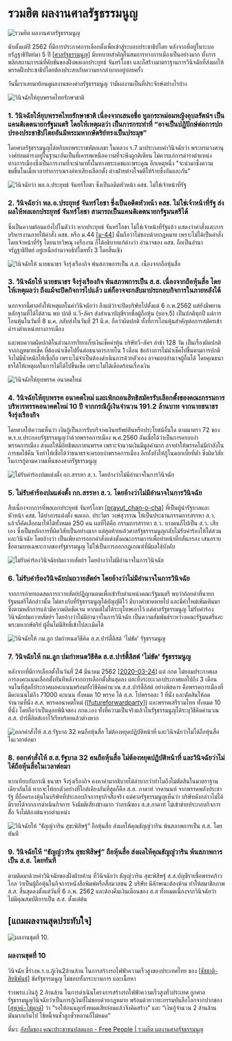 # รวมฮิต ผลงานศาลรัฐธรรมนูญ

![รวมฮิต ผลงานศาลรัฐธรรมนูญ](https://scontent.fbkk13-2.fna.fbcdn.net/v/t1.0-9/122926839_148944620251862_3585741382621648802_o.jpg?_nc_cat=1&ccb=2&_nc_sid=0debeb&_nc_eui2=AeHX0s0RwoU4MnP_y8JzFArAyo7KPW_L0JPKjso9b8vQk5gfBgWMbfJlfYySxw4lO_w-E5fwXfvyBgIdHtS7iqT0&_nc_ohc=6nK7EBxojI4AX-k4i0F&_nc_ht=scontent.fbkk13-2.fna&oh=ec5ec6a920d53a36e001d4b434dc9ca6&oe=5FC2CD36)

นับตั้งแต่ปี 2562 ที่มีการประกาศการเลือกตั้งเพื่อเข้าสู่ระบอบประชาธิปไตย หลังจากที่อยู่ในระบอบรัฏฐาธิปัตย์มา 5 ปี [[ศาลรัฐธรรมนูญ]] มีบทบาทสำคัญในสมการทางการเมืองเป็นอย่างมาก ทั้งการพลิกสถานการณ์ที่คับขันของฝั่งพลเอกประยุทธ์ จันทร์โอชา และก็สร้างมาตราฐานการวินิจฉัยที่ส่งผลให้พรรคฝั่งประชาธิปไตยต้องประสบกับความยากลำบากอยู่บ่อยครั้ง

วันนี้เราเลยมาย้อนดูผลงานของศาลรัฐธรรมนูญ ว่ามีผลงานเป็นที่ประจักษ์อย่างไรบ้าง

![วินิจฉัยให้ยุบพรรคไทยรักษาชาติ](https://scontent.fbkk13-2.fna.fbcdn.net/v/t1.0-9/122968685_148944660251858_2210173802547203051_o.jpg?_nc_cat=1&ccb=2&_nc_sid=0debeb&_nc_eui2=AeEuTYCGMVQ3G9ImmxB3u4NSky8eXFbtqt6TLx5cVu2q3pk-3g83ifLUZOpn9oIZXYQCisv4f_dVIxlL9zK38N3v&_nc_ohc=8tCMO8Wdc4sAX_j2DEN&_nc_ht=scontent.fbkk13-2.fna&oh=c4b367a8826d1364459046aebc8d2e49&oe=5FC15ED6)

### 1. วินิจฉัยให้ยุบพรรคไทยรักษาชาติ เนื่องจากเสนอชื่อ ทูลกระหม่อมหญิงอุบลรัตน์ฯ เป็นแคนดิเดตนายกรัฐมนตรี โดยให้เหตุผลว่า เป็นการกระทำที่ “อาจเป็นปฏิปักษ์ต่อการปกปรองประชาธิปไตยอันมีพระมหากษัตริย์ทรงเป็นประมุข”

โดยศาลรัฐธรรมนูญได้หยิบยกพระราชหัตถเลขา ในหลวง ร.7 มาประกอบคำวินิจฉัยว่า พระบรมวงศานุวงศ์ย่อมดำรงอยู่ในฐานะอันเป็นที่เคารพเหนือความที่จะพึงถูกติเตียน ไม่ควรแก่การดำรงตำแหน่งทางการเมืองซึ่งเป็นการงานที่จะนำมาทั้งในทางพระเดชและพระคุณ อีกเหตุหนึ่ง "จะนำมาซึ่งความขมขื่นในเมื่อเวลาทำการรณรงค์หาเสียงเลือกตั้ง ต่างฝ่ายต่างโจมตีให้ร้ายซึ่งกันและกัน"

![วินิจฉัยว่า พล.อ.ประยุทธ์ จันทร์โอชา ซึ่งเป็นอดีตหัวหน้า คสช. ไม่ใช่เจ้าหน้าที่รัฐ](https://scontent.fbkk13-2.fna.fbcdn.net/v/t1.0-9/122978551_148944720251852_6965586829367878853_o.jpg?_nc_cat=1&ccb=2&_nc_sid=0debeb&_nc_eui2=AeHeTmFnYI8ZP1p7Rl3360TrvW8kW0KnztC9byRbQqfO0JrjlF9Fim39C556dILgH9qxevyWNv37FJA8Qdwz08mr&_nc_ohc=qrurQc_dAjcAX8J6uKa&_nc_ht=scontent.fbkk13-2.fna&oh=11feb768a9561df05cb51297b3f2043a&oe=5FC2408A)

### 2. วินิจฉัยว่า พล.อ.ประยุทธ์ จันทร์โอชา ซึ่งเป็นอดีตหัวหน้า คสช. ไม่ใช่เจ้าหน้าที่รัฐ ส่งผลให้พลเอกประยุทธ์ จันทร์โอชา สามารถเป็นแคนดิเดตนายกรัฐมนตรีได้

ซึ่งเป็นความย้อนแย้งไปในตัวว่า หากประยุทธ์ จันทร์โอชา ไม่ใช่เจ้าหน้าที่รัฐแล้ว แสดงว่าคำสั่งและการบริหารงานภายใต้คำสั่ง คสช. หรือ ม.44 [[ม-44]] นั้นถือว่าไม่ชอบด้วยกฎหมาย เพราะไม่ได้เป็นคำสั่งโดยเจ้าหน้าที่รัฐ โดยนายวิษณุ เครืองาม ก็ได้อธิบายแก้ต่างว่า อำนาจของ คสช. ถือเป็นอำนาจรัฏฐาธิปัตย์ อยู่เหนืออำนาจอธิปไตยทั้ง 3 โดยสิ้นเชิง

![วินิจฉัยให้ นายธนาธร จึงรุ่งเรืองกิจ พ้นสภาพการเป็น ส.ส. เนื่องจากถือหุ้นสื่อ](https://scontent.fbkk13-2.fna.fbcdn.net/v/t1.0-9/123306721_148944750251849_906159903016449236_o.jpg?_nc_cat=1&ccb=2&_nc_sid=0debeb&_nc_eui2=AeH-GkRJWeVeU8ljDOt_DkRI_z3V9IxntpH_PdX0jGe2kUshr2c5z-Cwz2R0m7z-Tus0_DwoUOCLjgQc3biT9JRR&_nc_ohc=XKkskz4jTDoAX_mk2cq&_nc_ht=scontent.fbkk13-2.fna&oh=1d9285a60c0347860e41d7c942ce14cf&oe=5FC37B7A)

### 3. วินิจฉัยให้ นายธนาธร จึงรุ่งเรืองกิจ พ้นสภาพการเป็น ส.ส. เนื่องจากถือหุ้นสื่อ โดยให้เหตุผลว่า ถึงแม้จะปิดกิจการไปแล้ว แต่ก็อาจจะกลับมาประกอบกิจการในภายหลังได้

นอกจากนี้ศาลยังให้เหตุผลในคำวินิจฉัยว่า ถึงแม้ว่าจะปิดบริษัทไปตั้งแต่ 6 ก.พ.2562 แต่ยังมีพยานหลักฐานที่ได้ไต่สวน พบ ปกติ บ.วี-ลัคฯ ส่งสำเนาบัญชีรายชื่อผู้ถือหุ้น (บอจ.5) เป็นปกติทุกปี แต่การโอนหุ้นในวันที่ 8 ม.ค. กลับส่งในวันที่ 21 มี.ค. ถือว่าผิดปกติ ทั้งที่การโอนหุ้นสำคัญต่อการสมัครเข้าดำรงตำแหน่งทางการเมือง

และพบความผิดปกติในส่วนการเรียกเก็บเงินเช็คค่าหุ้น บริษัทวี-ลัคฯ ล่าช้า 128 วัน เป็นเรื่องผิดปกติจากกฎหมายเช็ค ที่ต้องนำเช็คไปยื่นต่อธนาคารภายใน 1 เดือน ข้ออ้างการไม่นำเช็คไปขึ้นตามการปกติ จึงไม่มีน้ำหนักให้เชื่อถือ เพราะไม่จำเป็นต้องดำเนินการด้วยตัวเอง อาจมอบอำนาจผู้อื่นได้ โดยคุณธนาธรได้ให้เหตุผลในการไม่ได้ไปขึ้นเช็ค เพราะไม่ได้เดือดร้อนเรื่องเงิน

![วินิจฉัยให้ยุบพรรค อนาคตใหม่ ](https://scontent.fbkk12-1.fna.fbcdn.net/v/t1.0-9/123188281_148944773585180_6980041172301657417_o.jpg?_nc_cat=101&ccb=2&_nc_sid=0debeb&_nc_eui2=AeH1snjGDkTtfYAbYpSsvxjyYDo1MYEjc6pgOjUxgSNzqvrCZsNE4lVPB6n9Qx9GnYontZ9erYkgFxaUxB5xXGdK&_nc_ohc=L4ocLwOSg_0AX9OKSBM&_nc_ht=scontent.fbkk12-1.fna&oh=029c05ae1b476a77c902ce285e3c0432&oe=5FC0E562)

### 4. วินิจฉัยให้ยุบพรรค อนาคตใหม่ และเพิกถอนสิทธิสมัครรับเลือกตั้งของคณะกรรมการบริหารพรรคอนาคตใหม่ 10 ปี จากกรณีกู้เงินจำนวน 191.2 ล้านบาท จากนายธนาธร จึงรุ่งเรืองกิจ

โดยศาลให้ความเห็นว่า เงินกู้เป็นการรับบริจาคเงินทรัพย์สินหรือประโยชน์อื่นใด ตามมาตรา 72 ของ พ.ร.บ.ประกอบรัฐธรรมนูญว่าด้วยพรรคการเมือง พ.ศ.2560 อันเชื่อได้ว่าเป็นการครอบงำพรรคการเมือง ส่งผลให้มีอิทธิพลภายนพรรค เพราะจำนวนเงินมีมูลค่ามาก อาจทำให้พรรคไม่มีกำลังในการชดใช้คืน จึงทำให้เชื่อได้ว่าธนาธรจะครอบงำพรรคการเมือง อีกทั้งยังให้กู้ในดอกเบี้ยที่ต่ำ ซึ่งผิดวิสัยในการกู้ตามความเห็นของศาลรัฐธรรมนูญ

![ไม่รับคำร้องปมแต่งตั้ง กก.สรรหา ส.ว. โดยอ้างว่าไม่มีอำนาจในการวินิจฉัย](https://scontent.fbkk12-2.fna.fbcdn.net/v/t1.0-9/123015790_148944826918508_4873809009004509119_o.jpg?_nc_cat=105&ccb=2&_nc_sid=0debeb&_nc_eui2=AeEWW3kupl0A5t9Q6sPAccAd803pfWsCs8vzTel9awKzyzLh5udjFWWJrMst0SunISBhVqSpl9VVgYd-B-K7935c&_nc_ohc=-aq58_idUekAX_spvQZ&_nc_ht=scontent.fbkk12-2.fna&oh=52a0aa81ca54a7bba8bf46c81603f16d&oe=5FC4AA75)

### 5. ไม่รับคำร้องปมแต่งตั้ง กก.สรรหา ส.ว. โดยอ้างว่าไม่มีอำนาจในการวินิจฉัย

สืบเนื่องจากการที่พลเอกประยุทธ์ จันทร์โอชา [[prayut_chan-o-cha]] ที่เป็นผู้นำรัฐบาลและหัวหน้า คสช. ได้ทำการแต่งตั้ง พลเอก. ประวิตร วงษ์สุวรรณ ให้เป็นประธานกรรมการสรรหา ส.ว. แล้วก็คัดเลือกมาให้ได้ทั้งหมด 250 คน ผลที่ได้คือ กรรมการสรรหา ส.ว. บางคนก็ไปเป็น ส.ว. เสียเอง ซึ่งเป็นหลักการที่ผิดวิสัยเป็นอย่างมาก แต่สุดท้ายแล้วศาลรัฐธรรรมนูญกลับไม่รับคำร้องให้ไต่สวนและวินิจฉัย โดยอ้างว่า เป็นเพียงการออกคำสั่งแต่งตั้งคณะกรรมการเพื่อทำหน้าที่กลั่นกรอง เสนอรายชื่อตามบทเฉพาะกาลของรัฐธรรมนูญ ไม่ใช่เป็นการออกกฎเกณฑ์ที่มีผลใช้บังคับ

![ไม่รับคำร้องวินิจฉัยปมถวายสัตย์ฯ โดยอ้างว่าไม่มีอำนาจในการวินิจฉัย](https://scontent.fbkk12-3.fna.fbcdn.net/v/t1.0-9/123329656_148944856918505_6613644445470031665_o.jpg?_nc_cat=102&ccb=2&_nc_sid=0debeb&_nc_eui2=AeFDwzduCo6AGF8CwMXOjq5rrO8Vvzq9phes7xW_Or2mF_xwOgC4Eihadk0pG4DZVlAIunen0B8A3SHEiPgGgV7q&_nc_ohc=-vMhu0rtogIAX8DLKdu&_nc_ht=scontent.fbkk12-3.fna&oh=1548daf3b86820664fe290ca278115b4&oe=5FC2F201)

### 6. ไม่รับคำร้องวินิจฉัยปมถวายสัตย์ฯ โดยอ้างว่าไม่มีอำนาจในการวินิจฉัย

จากการถ่ายทอดสดการถวายสัตย์ปฏิญานตนเพื่อเข้ารับตำแหน่งคณะรัฐมนตรี พบว่าถ้อยคำที่นายกรัฐมนตรีได้กล่าวนั้น ไม่ตรงกับที่รัฐธรรมนูญได้บัญญัติไว้ มีบางคำขาดหายไป และมีคำใหม่เพิ่มเติมมา ซึ่งตามหลักการแล้วมีความผิดชัดเจน หากแต่ไม่ได้ระบุโทษเอาไว้ แต่ศาลรัฐธรรมนูญ ไม่รับคำร้องวินิจฉัยปมถวายสัตย์ฯ โดยอ้างว่าไม่มีอำนาจในการวินิจฉัย เป็นความสัมพันธ์ระหว่างคณะรัฐมนตรีและพระมหากษัตริย์ ผู้อื่นไม่มีสิทธิ์เข้าไปละเมิดได้

![วินิจฉัยให้ กม.ลูก ปมกำหนดวิธีคิด ส.ส.ปาร์ตี้ลิสต์ 'ไม่ขัด' รัฐธรรมนูญ](https://scontent.fbkk12-2.fna.fbcdn.net/v/t1.0-9/123087649_148944906918500_3391657916793459310_o.jpg?_nc_cat=105&ccb=2&_nc_sid=0debeb&_nc_eui2=AeGBFHgTM1ln41La_HqXDe9dpW-2u7IFH8Glb7a7sgUfwWapm0-g2awvbkIrSvbST73hA_BJk4YA5UWxJeskByJS&_nc_ohc=5RamKwTSnUMAX9kzT-h&_nc_ht=scontent.fbkk12-2.fna&oh=03bbaf91262032a51145b4b0721f5409&oe=5FC41612)

### 7. วินิจฉัยให้ กม.ลูก ปมกำหนดวิธีคิด ส.ส.ปาร์ตี้ลิสต์ 'ไม่ขัด' รัฐธรรมนูญ

หลังจากที่มีการเลือกตั้งในวันที่ 24 มีนาคม 2562 [[2020-03-24]] แต่ กกต ไม่ยอมประกาศผลการลงคะแนนเลือกตั้งทันทีหลังจากการเลือกตั้งสิ้นสุดลง และทิ้งระยะเวลาประกาศผลไปถึง 3 เดือน จนในที่สุดก็ประกาศผลคะแนนพร้อมทั้งวิธีคิดคำนวณ ส.ส.ปาร์ตี้ลิสต์ อย่างพิสดาร คือพรรคการเมืองที่มีคะแนนไม่ถึง 71000 คะแนน ทั้งหมด 10 พรรค ได้ ส.ส. ไปพรรคละ 1 ที่นั่ง และตัดสินให้ลดจำนวนที่นั่ง ส.ส. พรรคอนาคตใหม่ ([[futureforwardparty]]) และพรรคเสรีรวมไทย ทั้งหมด 10 ที่นั่ง โดยถือว่าเป็นดุลยพินิจของ กกต.เอง ทั้งที่ความเป็นจริงแล้วในรัฐธรรมนูญได้ระบุวิธีคิดคำนวณ ส.ส. ปาร์ตี้ลิตส์เอาไว้เรียบร้อยแล้วต่างหาก

![ออกคำสั่งให้ ส.ส.รัฐบาล 32 คนถือหุ้นสื่อ ไม่ต้องหยุดปฏิบัติหน้าที่ และวินิจฉัยว่าไม่ได้ถือหุ้นสื่อในเวลาต่อมา](https://scontent.fbkk9-2.fna.fbcdn.net/v/t1.0-9/123028059_148944940251830_1754121349943533977_o.jpg?_nc_cat=109&ccb=2&_nc_sid=0debeb&_nc_eui2=AeHagnVcDlJ9DXrWvh0HiZOnyy0PutdGooXLLQ-610aihZzBXtzRM29FVUcb6Q-ID2FALUj7IBiCo4UJBIe0pgci&_nc_ohc=jW_jRHgX7e4AX9T7IFg&_nc_ht=scontent.fbkk9-2.fna&oh=6a2f3454b17475f4c6efa51fd7c8b6c6&oe=5FC245F6)

### 8. ออกคำสั่งให้ ส.ส.รัฐบาล 32 คนถือหุ้นสื่อ ไม่ต้องหยุดปฏิบัติหน้าที่ และวินิจฉัยว่าไม่ได้ถือหุ้นสื่อในเวลาต่อมา

หากเทียบกับกรณี ธนาธร จึงรุ่งเรืองกิจ คงหาคำมาอธิบายได้ลำบากว่าทำไมถึงไม่ตัดสินในมาตราฐานเดียวกันได้ หากจะให้ยกตัวอย่างที่ใกล้เคียงกันที่สุดก็คือ ส.ส. ภาดาท์ วรดานนท์ จากพรรคพลังประชารัฐ ที่ถือครองหุ้นในบริษัทที่ประกอบกิจการธุรกิจสื่อจริง แต่ศาลรัฐธรรมนูญเห็นว่า บริษัทดังกล่าวไม่ได้มีรายได้จากการดำเนินกิจการ จึงมีมติเสียงข้างมาก ว่ากรณีของ ส.ส.ภาดาท์ ไม่เข้าข่ายประกอบกิจการสื่อ จึงไม่ต้องพ้นจากตำแหน่ง

![วินิจฉัยให้ “ธัญญ์วาริน สุขะพิสิษฐ์” ถือหุ้นสื่อ ส่งผลให้คุณธัญญ์วาริน พ้นสภาพการเป็น ส.ส. โดยทันที](https://scontent.fbkk12-4.fna.fbcdn.net/v/t1.0-9/123115472_148944980251826_5294194562932528385_o.jpg?_nc_cat=103&ccb=2&_nc_sid=0debeb&_nc_eui2=AeGAB9Q-jC5aQ-ynJqkrsxwUsIIxLC8vnXuwgjEsLy-de204X8U-NvcI4MoOBniWmVO7BJQ1iXJgL4o3xfo2yPvW&_nc_ohc=rWT5PR5Ux2wAX9muADy&_nc_ht=scontent.fbkk12-4.fna&oh=93a46ffdc0133e3246f30594de1f8204&oe=5FC0DEB3)

### 9. วินิจฉัยให้ “ธัญญ์วาริน สุขะพิสิษฐ์” ถือหุ้นสื่อ ส่งผลให้คุณธัญญ์วาริน พ้นสภาพการเป็น ส.ส. โดยทันที

ตามติดมาด้วยคำวินิจฉัยของฝั่งฝ่ายค้าน ที่วินิจฉัยว่า ธัญญ์วาริน สุขะพิสิษฐ์ ส.ส.บัญชีรายชื่อพรรคก้าวไกล ว่าเป็นผู้ถือหุ้นในกิจการหนังสือพิมพ์หรือสื่อมวลชน 2 บริษัท มีลักษณะต้องห้าม ทำให้สมาชิกภาพ ส.ส. สิ้นสุดลงตั้งแต่วันที่ 6 ก.พ. 2562 และต้องคืนเงินเดือนของ ส.ส ทั้งหมดเนื่องจากวินิจฉัยว่าไม่มีคุณสมบัติการเป็น ส.ส. ตั้งแต่ต้น

## [แถมผลงานสุดประทับใจ]

![ผลงานชุดที่ 10.](https://scontent.fbkk12-3.fna.fbcdn.net/v/t1.0-9/123003024_148945003585157_7676924365042477385_o.jpg?_nc_cat=102&ccb=2&_nc_sid=0debeb&_nc_eui2=AeEhEK5qwMO6V0WYjP558i5Nj6ttzFAh3y6Pq23MUCHfLoTy3SmeHm5W7Fuu62Ka4SFR4V6OsrznrpM4VnZKQYV8&_nc_ohc=9Zf9BDp3unMAX-XtC2_&_nc_ht=scontent.fbkk12-3.fna&oh=628fcbfa5b0aec7ad51bfe62b071ee63&oe=5FC3774E)

### ผลงานชุดที่ 10

วินิจฉัย ชี้ร่างพ.ร.บ.กู้เงิน2ล้านล้าน ในการสร้างรถไฟฟ้าความเร็วสูงของประเทศไทย ของ [[ชัชชาติ-สิทธิพันธุ์]] ขัดรัฐธรรมนูญ ไม่ชอบทั้งกระบวนการ และเนื้อหา

ร่างพรบ.เงินกู้ 2 ล้านล้าน ในการดำเนินโครงการสร้างรถไฟฟ้าความเร็วสูงทั่วประเทศ ถูกศาลรัฐธรรมนูญวินิจฉัยว่าเป็นการกู้เงินที่ไม่ชอบด้วยกฎหมาย พร้อมด้วยวาทะกรรมบันลือโลกจากปากของ [[สุพจน์-ไข่มุกด์]] ว่า “รอให้ถนนลูกรังหมดเสียก่อนแล้วจึงคิดสร้าง” และ “เงินกู้จำนวน 2 ล้านล้าน มันมากเกินไป ใช้หนี้จนชั่วลูกชั่วหลานก็ไม่หมด”

ที่มา: [อัลบั้มของ คณะประชาชนปลดแอก - Free People | รวมฮิต ผลงานศาลรัฐธรรมนูญ]( https://www.facebook.com/media/set/?set=a.148947003584957&type=3)

[//begin]: # "Autogenerated link references for markdown compatibility"
[ศาลรัฐธรรมนูญ]: ศาลรัฐธรรมนูญ "ศาลรัฐธรรมนูญ"
[ม-44]: ม-44 "ม.44"
[prayut_chan-o-cha]: prayut_chan-o-cha "ประยุทธ์ จันทร์โอชา"
[2020-03-24]: 2020-03-24 "2020 03 24"
[futureforwardparty]: futureforwardparty "Future Forward อนาคตใหม่"
[ชัชชาติ-สิทธิพันธุ์]: ชัชชาติ-สิทธิพันธุ์ "ชัชชาติ สิทธิพันธุ์"
[สุพจน์-ไข่มุกด์]: สุพจน์-ไข่มุกด์ "สุพจน์ ไข่มุกด์"
[//end]: # "Autogenerated link references"